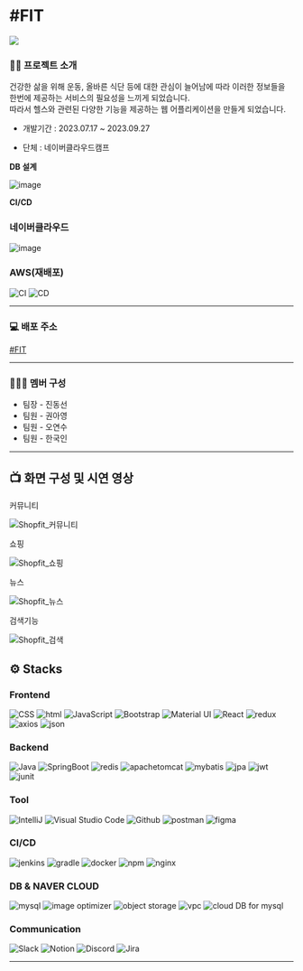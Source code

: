 # #FIT
<img src="https://jrbttqbtrjca19387408.cdn.ntruss.com/%23fit_logo.gif?type=m&w=200&h=200&quality=100&anilimit=100" align="center">

### 💪🏻 프로젝트 소개
건강한 삶을 위해 운동, 올바른 식단 등에 대한 관심이 늘어남에 따라 이러한 정보들을 한번에 제공하는 서비스의 필요성을 느끼게 되었습니다. <br />
따라서 헬스와 관련된 다양한 기능을 제공하는 웹 어플리케이션을 만들게 되었습니다.

* 개발기간 : 2023.07.17 ~ 2023.09.27

* 단체 : 네이버클라우드캠프
  


<summary><b> DB 설계</b></summary>


  ![image](https://github.com/DongSeonJin/PJ-backend/assets/129161150/9b56c37f-6a12-48c7-9c1a-5cb9ffb8e2ff)




<summary><b>CI/CD</b></summary>

  ### 네이버클라우드
  ![image](https://kr.object.ncloudstorage.com/post-bucket/imageslide/%EC%8A%A4%ED%81%AC%EB%A6%B0%EC%83%B7%202023-09-27%20%EC%98%A4%ED%9B%84%204.11.28.png)
  ### AWS(재배포)
  ![CI](https://github.com/DongSeonJin/Shopfit_BackEnd/assets/129161266/cdbbca9d-468c-4974-ba4d-04a8d19f8d4b)
  ![CD](https://github.com/DongSeonJin/Shopfit_BackEnd/assets/129161266/a3b2273a-14bb-42f5-b349-1bd8480786e6)


---

### 💻 배포 주소
[#FIT](http://d33178k8dxtdif.cloudfront.net)

---

### 👩🏻‍💻 멤버 구성
* 팀장 - 진동선
* 팀원 - 권아영
* 팀원 - 오연수
* 팀원 - 한국인
----

## 📺 화면 구성 및 시연 영상

커뮤니티

![Shopfit_커뮤니티](https://github.com/DongSeonJin/ShopFit_BackEnd/assets/129161266/47afaf6b-b3a0-40a8-b8dd-c653087ae155)

쇼핑

![Shopfit_쇼핑](https://github.com/DongSeonJin/ShopFit_BackEnd/assets/129161266/108a6be4-0f62-4348-978a-dfbc52568a26)

뉴스

![Shopfit_뉴스](https://github.com/DongSeonJin/ShopFit_BackEnd/assets/129161266/9baf2171-f909-4849-b784-490af72cda1c)

검색기능

![Shopfit_검색](https://github.com/DongSeonJin/ShopFit_BackEnd/assets/129161266/c85d9568-6e8f-417e-9788-75452c18099a)

## ⚙️ Stacks

### Frontend
![CSS](https://img.shields.io/badge/css-1572B6?style=for-the-badge&logo=css3&logoColor=white)
![html](https://img.shields.io/badge/html5-E34F26?style=for-the-badge&logo=html5&logoColor=white)
![JavaScript](https://img.shields.io/badge/JavaScript-F7DF1E?style=for-the-badge&logo=Javascript&logoColor=white)
![Bootstrap](https://img.shields.io/badge/Bootstrap-7952B3?style=for-the-badge&logo=Bootstrap&logoColor=white)
![Material UI](https://img.shields.io/badge/Material%20UI-007FFF?style=for-the-badge&logo=MUI&logoColor=white)
![React](https://img.shields.io/badge/React-20232A?style=for-the-badge&logo=react&logoColor=white)
![redux](https://img.shields.io/badge/redux-764ABC?style=for-the-badge&logo=redux&logoColor=white)
![axios](https://img.shields.io/badge/axios-5A29E4?style=for-the-badge&logo=axios&logoColor=white)
![json](https://img.shields.io/badge/json-000000?style=for-the-badge&logo=json&logoColor=white)

### Backend
![Java](https://img.shields.io/badge/Java-007396?style=for-the-badge&logo=Conda-Forge&logoColor=white)
![SpringBoot](https://img.shields.io/badge/springboot-6DB33F?style=for-the-badge&logo=springboot&logoColor=white)
![redis](https://img.shields.io/badge/redis-DC382D?style=for-the-badge&logo=redis&logoColor=white)
![apachetomcat](https://img.shields.io/badge/apachetomcat-F8DC75?style=for-the-badge&logo=apachetomcat&logoColor=white)
![mybatis](https://img.shields.io/badge/mybatis-<red>?style=for-the-badge)
![jpa](https://img.shields.io/badge/jpa-<yellow>?style=for-the-badge)
![jwt](https://img.shields.io/badge/jwt-<green>?style=for-the-badge)
![junit](https://img.shields.io/badge/junit5-25A162?style=for-the-badge&logo=junit5&logoColor=white)

### Tool
![IntelliJ](https://img.shields.io/badge/IntelliJ%20IDEA-000000?style=for-the-badge&logo=intellijidea&logoColor=white)
![Visual Studio Code](https://img.shields.io/badge/Visual%20Studio%20Code-007ACC?style=for-the-badge&logo=Visual%20Studio%20Code&logoColor=white)
![Github](https://img.shields.io/badge/GitHub-181717?style=for-the-badge&logo=GitHub&logoColor=white)
![postman](https://img.shields.io/badge/postman-FF6C37?style=for-the-badge&logo=postman&logoColor=white)
![figma](https://img.shields.io/badge/figma-F24E1E?style=for-the-badge&logo=figma&logoColor=white)

### CI/CD

![jenkins](https://img.shields.io/badge/jenkins-D24939?style=for-the-badge&logo=jenkins&logoColor=white)
![gradle](https://img.shields.io/badge/gradle-02303A?style=for-the-badge&logo=gradle&logoColor=white)
![docker](https://img.shields.io/badge/docker-2496ED?style=for-the-badge&logo=docker&logoColor=white)
![npm](https://img.shields.io/badge/npm-CB3837?style=for-the-badge&logo=npm&logoColor=white)
![nginx](https://img.shields.io/badge/nginx-009639?style=for-the-badge&logo=nginx&logoColor=white)

### DB & NAVER CLOUD
![mysql](https://img.shields.io/badge/mysql-4479A1?style=for-the-badge&logo=mysql&logoColor=white)
![image optimizer](https://img.shields.io/badge/image%20optimizer-<red>?style=for-the-badge)
![object storage](https://img.shields.io/badge/object%20storage-<red>?style=for-the-badge)
![vpc](https://img.shields.io/badge/vpc-<red>?style=for-the-badge)
![cloud DB for mysql](https://img.shields.io/badge/cloud%20DB%20for%20mysql-<red>?style=for-the-badge)

### Communication
![Slack](https://img.shields.io/badge/Slack-4A154B?style=for-the-badge&logo=Slack&logoColor=white)
![Notion](https://img.shields.io/badge/Notion-000000?style=for-the-badge&logo=Notion&logoColor=white)
![Discord](https://img.shields.io/badge/Discord-5865F2?style=for-the-badge&logo=Discord&logoColor=white)
![Jira](https://img.shields.io/badge/Jira-0052CC?style=for-the-badge&logo=jira&logoColor=white)

---



